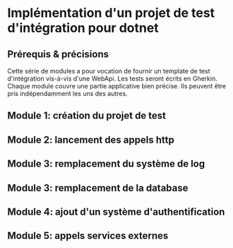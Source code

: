 # Implémentation d'un projet de test d'intégration pour dotnet

## Prérequis & précisions

Cette série de modules a pour vocation de fournir un template de test d'intégration vis-à-vis d'une WebApi. Les tests seront écrits en Gherkin. Chaque module couvre une partie applicative bien précise. Ils peuvent être pris indépendamment les uns des autres.

## Module 1: création du projet de test

## Module 2: lancement des appels http

## Module 3: remplacement du système de log

## Module 3: remplacement de la database

## Module 4: ajout d'un système d'authentification

## Module 5: appels services externes
